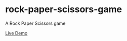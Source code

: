 # rock-paper-scissors-game
A Rock Paper Scissors game


[Live Demo](https://mj97x.github.io/rock-paper-scissors-game/)
